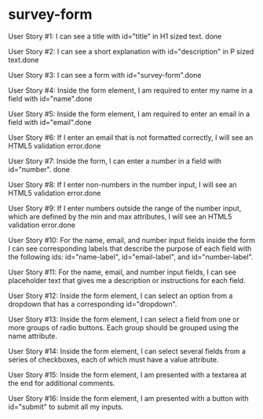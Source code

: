 # survey-form

User Story #1: I can see a title with id="title" in H1 sized text. done

User Story #2: I can see a short explanation with id="description" in P sized text.done

User Story #3: I can see a form with id="survey-form".done

User Story #4: Inside the form element, I am required to enter my name in a field with id="name".done

User Story #5: Inside the form element, I am required to enter an email in a field with id="email".done

User Story #6: If I enter an email that is not formatted correctly, I will see an HTML5 validation error.done

User Story #7: Inside the form, I can enter a number in a field with id="number". done

User Story #8: If I enter non-numbers in the number input, I will see an HTML5 validation error.done

User Story #9: If I enter numbers outside the range of the number input, which are defined by the min and max attributes, I will see an HTML5 validation error.done

User Story #10: For the name, email, and number input fields inside the form I can see corresponding labels that describe the purpose of each field with the following ids: id="name-label", id="email-label", and id="number-label".

User Story #11: For the name, email, and number input fields, I can see placeholder text that gives me a description or instructions for each field.

User Story #12: Inside the form element, I can select an option from a dropdown that has a corresponding id="dropdown".

User Story #13: Inside the form element, I can select a field from one or more groups of radio buttons. Each group should be grouped using the name attribute.

User Story #14: Inside the form element, I can select several fields from a series of checkboxes, each of which must have a value attribute.

User Story #15: Inside the form element, I am presented with a textarea at the end for additional comments.

User Story #16: Inside the form element, I am presented with a button with id="submit" to submit all my inputs.

